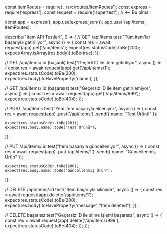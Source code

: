 const itemRoutes = require('../src/routes/itemRoutes');
const express = require('express');
const request = require('supertest'); // <-- Bu olmalı

const app = express();
app.use(express.json());
app.use('/api/items', itemRoutes);

describe("Item API Testleri", () => {
  // GET /api/items
  test("Tüm item'lar başarıyla getiriliyor", async () => {
    const res = await request(app).get('/api/items');
    expect(res.statusCode).toBe(200);
    expect(Array.isArray(res.body)).toBe(true);
  });

  // GET /api/items/:id (başarılı)
  test("Geçerli ID ile item getiriliyor", async () => {
    const res = await request(app).get('/api/items/1');
    expect(res.statusCode).toBe(200);
    expect(res.body).toHaveProperty('name');
  });

  // GET /api/items/:id (başarısız)
  test("Geçersiz ID ile item getirilemiyor", async () => {
    const res = await request(app).get('/api/items/999');
    expect(res.statusCode).toBe(404);
  });

  // POST /api/items
  test("Yeni item başarıyla ekleniyor", async () => {
    const res = await request(app)
      .post('/api/items')
      .send({ name: "Test Ürünü" });
    
    expect(res.statusCode).toBe(201);
    expect(res.body.name).toBe("Test Ürünü");
  });

  // PUT /api/items/:id
  test("Item başarıyla güncelleniyor", async () => {
    const res = await request(app)
      .put('/api/items/1')
      .send({ name: "Güncellenmiş Ürün" });

    expect(res.statusCode).toBe(200);
    expect(res.body.name).toBe("Güncellenmiş Ürün");
  });

  // DELETE /api/items/:id
  test("Item başarıyla siliniyor", async () => {
    const res = await request(app).delete('/api/items/1');
    expect(res.statusCode).toBe(200);
    expect(res.body).toHaveProperty('message', "Item deleted");
  });

  // DELETE başarısız
  test("Geçersiz ID ile silme işlemi başarısız", async () => {
    const res = await request(app).delete('/api/items/999');
    expect(res.statusCode).toBe(404);
  });
});
